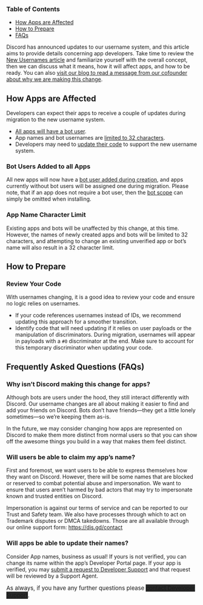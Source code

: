 <h3>Table of Contents</h3>
<ul>
    <li><a href="#h_01GYA8YEFHMQ365RN3K3Y3CSFG" target="_self" rel="undefined">How Apps are Affected</a></li>
    <li><a href="#h_01GYA8Q7TRFF2Y16B1F9XGCK31" target="_self" rel="undefined">How to Prepare</a></li>
    <li><a href="#h_01H26BDRT8ASH1YVKG6HMGZ1J2" target="_self">FAQs</a></li>
</ul>
<p><span class="discussion-id-2cc8e701-5da7-4cf3-b002-fa555bf0787a notion-enable-hover" data-token-index="0">Discord</span> has announced updates to our username system, and this article aims to provide details concerning app developers. Take time to review the <a href="https://dis.gd/usernames" target="_blank" rel="noopener noreferrer">New Usernames article</a> and familiarize yourself with the overall concept, then we can discuss what it means, how it will affect apps, and how to be ready. <span class="discussion-level-1 discussion-id-dfc51c3d-f9b7-412d-8592-e62f1adeb133 notion-enable-hover" data-token-index="0">You can also <a href="https://discord.com/blog/usernames" target="_blank" rel="noopener noreferrer">visit our blog to read a message from our cofounder about why we are making this change</a></span><span class="discussion-level-1 discussion-id-dfc51c3d-f9b7-412d-8592-e62f1adeb133 notion-enable-hover" data-token-index="2">.</span></p>
<h2 id="h_01GYA8YEFHMQ365RN3K3Y3CSFG">How Apps are Affected</h2>
<p>Developers can expect their apps to receive a couple of updates during migration to the new username system.</p>
<ul>
    <li>
        <a href="#h_01GYA8SXS9QSH1R587DYXAPY94" target="_self">All apps will have a bot user</a>.
    </li>
    <li>App names and bot usernames are <a href="#h_01H268004S5NANV88RBH0DZF57" target="_self">limited to 32 characters</a>.</li>
    <li>Developers may need to <a href="#h_01GYA87X9QZ19H2X6PJ3M35ZDH" target="_self">update their code</a> to support the new username system.</li>
</ul>
<h3 id="h_01GYA8SXS9QSH1R587DYXAPY94">Bot Users Added to all Apps</h3>
<p>All new<span class="discussion-id-f86ff52d-ec4b-4b89-9d91-ff6a869ffab7 discussion-id-f34b01b5-afc7-4b01-81c1-244eb7abb531 notion-enable-hover" data-token-index="1"> apps will now </span><span class="discussion-id-f86ff52d-ec4b-4b89-9d91-ff6a869ffab7 discussion-id-f34b01b5-afc7-4b01-81c1-244eb7abb531 discussion-id-0ed2d054-f4bb-4199-8f25-9e641f784278 notion-enable-hover" data-token-index="2">have a <a href="https://discord.com/developers/docs/change-log#bot-users-added-to-all-new-apps" target="_blank" rel="noopener noreferrer">bot user added</a></span><span class="discussion-id-f86ff52d-ec4b-4b89-9d91-ff6a869ffab7 discussion-id-f34b01b5-afc7-4b01-81c1-244eb7abb531 notion-enable-hover" data-token-index="3"><a href="https://discord.com/developers/docs/change-log#bot-users-added-to-all-new-apps" target="_blank" rel="noopener noreferrer"> during creation</a>, and</span> apps currently without bot users will be assigned one during migration. Please note, that if an app does not require a bot user, then the <a href="https://discord.com/developers/docs/topics/oauth2#shared-resources-oauth2-scopes" target="_blank" rel="noopener noreferrer">bot scope</a> can simply be omitted when installing.</p>
<h3 id="h_01H268004S5NANV88RBH0DZF57">App Name Character Limit</h3>
<p>Existing apps and bots will be unaffected by this change, at this time. However, the names of newly created apps and bots will be limited to 32 characters, and attempting to change an existing unverified app or bot’s name will also result in a 32 character limit.</p>
<h2 id="h_01GYA8Q7TRFF2Y16B1F9XGCK31">How to Prepare</h2>
<h3 id="h_01GYA87X9QZ19H2X6PJ3M35ZDH">Review Your Code</h3>
<p>With usernames changing, it is a good idea to review your code and ensure no logic relies on usernames.</p>
<ul>
    <li>If your code references usernames instead of IDs, we recommend updating this approach for a smoother transition.</li>
    <li>Identify code that will need updating if it relies on user payloads or the manipulation of discriminators. During migration, usernames will appear in payloads with a <code>#0</code> discriminator at the end. Make sure to account for this temporary discriminator when updating your code.</li>
</ul>
<h2 id="h_01H26BDRT8ASH1YVKG6HMGZ1J2">Frequently Asked Questions (FAQs)</h2>
<h3>Why isn’t Discord making this change for apps?</h3>
<p>Although bots are users under the hood, they still interact differently with Discord. Our username changes are all about making it easier to find and add your friends on Discord. Bots don’t have friends—they get a little lonely sometimes—so we’re keeping them as-is.</p>
<p>In the future, we may consider changing how apps are represented on Discord to make them more distinct from normal users so that you can show off the awesome things you build in a way that makes them feel distinct.</p>
<h3>Will users be able to claim my app’s name?</h3>
<p>First and foremost, we want users to be able to express themselves how they want on Discord. However, there will be some names that are blocked or reserved to combat potential abuse and impersonation. We want to ensure that users aren’t harmed by bad actors that may try to impersonate known and trusted entities on Discord.</p>
<p>Impersonation is against our terms of service and can be reported to our Trust and Safety team. We also have processes through which to act on Trademark disputes or DMCA takedowns. Those are all available through our online support form: <a href="https://dis.gd/contact">https://dis.gd/contact</a></p>
<h3>Will apps be able to update their names?</h3>
<p>Consider App names, business as usual! If yours is not verified, you can change its name within the app’s Developer Portal page. If your app is verified, you may <a href="https://dis.gd/developer-support" target="_self" rel="undefined">submit a request to Developer Support</a> and that request will be reviewed by a Support Agent.</p>
<p><span style="font-family: -apple-system, BlinkMacSystemFont, 'Segoe UI', Helvetica, Arial, sans-serif; font-size: 15px;">As always, if you have any further questions please </span><a style="background-color: #282929; font-family: -apple-system, BlinkMacSystemFont, 'Segoe UI', Helvetica, Arial, sans-serif; font-size: 15px;" href="https://dis.gd/developer-support" target="_blank" rel="noopener noreferrer" data-darkreader-inline-bgcolor="">contact Developer Support</a><span style="font-family: -apple-system, BlinkMacSystemFont, 'Segoe UI', Helvetica, Arial, sans-serif; font-size: 15px;">.</span></p>